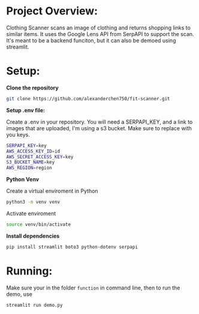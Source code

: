 # Project Overview:

Clothing Scanner scans an image of clothing and returns shopping links to similar items. It uses the Google Lens API from SerpAPI to support the scan. It's meant to be a backend funciton, but it can also be demoed using streamlit.

# Setup:

**Clone the repository**


```bash
git clone https://github.com/alexanderchen750/fit-scanner.git
```

**Setup .env file:**

Create a .env in your repository. You will need a SERPAPI_KEY, and a link to images that are uploaded, I'm using a s3 bucket. Make sure to replace with you keys.
```bash
SERPAPI_KEY=key
AWS_ACCESS_KEY_ID=id
AWS_SECRET_ACCESS_KEY=key
S3_BUCKET_NAME=key
AWS_REGION=region
```

**Python Venv**

Create a virtual enviroment in Python
```bash
python3 -m venv venv
```
Activate enviroment
```bash
source venv/bin/activate
```

**Install dependencies**

```Bash
pip install streamlit boto3 python-dotenv serpapi
```

# Running:
Make sure your in the folder `function` in command line, then to run the demo, use
```bash
streamlit run demo.py
```



